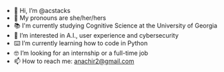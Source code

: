 - 👋 Hi, I’m @acstacks
- 📛 My pronouns are she/her/hers
- 📚 I'm currently studying Cognitive Science at the University of Georgia
- 🤖 I’m interested in A.I., user experience and cybersecurity
- ⌨️ I’m currently learning how to code in Python
- 🤓 I’m looking for an internship or a full-time job
- 📫 How to reach me: anachir2@gmail.com

<!---
acstacks/acstacks is a ✨ special ✨ repository because its `README.md` (this file) appears on your GitHub profile.
You can click the Preview link to take a look at your changes.
--->
